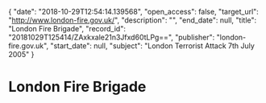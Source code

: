 {
  "date": "2018-10-29T12:54:14.139568", 
  "open_access": false, 
  "target_url": "http://www.london-fire.gov.uk/", 
  "description": "", 
  "end_date": null, 
  "title": "London Fire Brigade", 
  "record_id": "20181029T125414/ZAxkxale21n3Jfxd60tLPg==", 
  "publisher": "london-fire.gov.uk", 
  "start_date": null, 
  "subject": "London Terrorist Attack 7th July 2005"
}

# London Fire Brigade

